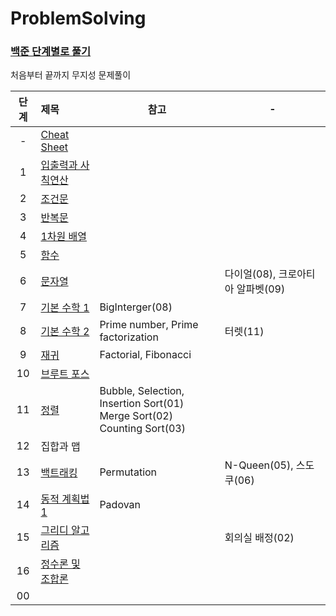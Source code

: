 # ProblemSolving

### [백준 단계별로 풀기](https://www.acmicpc.net/step)  
처음부터 끝까지 무지성 문제풀이

| 단계  | 제목                                                                                  | 참고                                                      | -               |
|:---:|:------------------------------------------------------------------------------------|---------------------------------------------------------|-----------------|
|  -  | [Cheat Sheet](https://github.com/eezn/ProblemSolving/blob/master/cheatsheet.md) |||
|  1  | [입출력과 사칙연산](https://github.com/eezn/ProblemSolving/tree/master/src/baekjoon/step01) |||
|  2  | [조건문](https://github.com/eezn/ProblemSolving/tree/master/src/baekjoon/step02)       |||
|  3  | [반복문](https://github.com/eezn/ProblemSolving/tree/master/src/baekjoon/step03)       |||
|  4  | [1차원 배열](https://github.com/eezn/ProblemSolving/tree/master/src/baekjoon/step04)    |||
|  5  | [함수](https://github.com/eezn/ProblemSolving/tree/master/src/baekjoon/step05)        |||
|  6  | [문자열](https://github.com/eezn/ProblemSolving/tree/master/src/baekjoon/step06)       |                                                         | 다이얼(08), 크로아티아 알파벳(09) |
|  7  | [기본 수학 1](https://github.com/eezn/ProblemSolving/tree/master/src/baekjoon/step07)   | BigInterger(08)                                         ||
|  8  | [기본 수학 2](https://github.com/eezn/ProblemSolving/tree/master/src/baekjoon/step07)   | Prime number, Prime factorization                       | 터렛(11)          |
|  9  | [재귀](https://github.com/eezn/ProblemSolving/tree/master/src/baekjoon/step09)        | Factorial, Fibonacci                                    ||
| 10  | [브루트 포스](https://github.com/eezn/ProblemSolving/tree/master/src/baekjoon/step10)    ||
| 11  | [정렬](https://github.com/eezn/ProblemSolving/tree/master/src/baekjoon/step11)        | Bubble, Selection, Insertion Sort(01)</br> Merge Sort(02)</br> Counting Sort(03) ||
| 12  | 집합과 맵                                                                               |||
| 13  | [백트래킹](https://github.com/eezn/ProblemSolving/tree/master/src/baekjoon/step13)      | Permutation                                             | N-Queen(05), 스도쿠(06) |
| 14  | [동적 계획법 1](https://github.com/eezn/ProblemSolving/tree/master/src/baekjoon/step14)  | Padovan                                                 ||
| 15  | [그리디 알고리즘](https://github.com/eezn/ProblemSolving/tree/master/src/baekjoon/step15)  |                                                         | 회의실 배정(02)                                                                       |
| 16  | [정수론 및 조합론](https://github.com/eezn/ProblemSolving/tree/master/src/baekjoon/step16) |||
| 00  | [](https://github.com/eezn/ProblemSolving/tree/master/src/baekjoon/step)          |||
